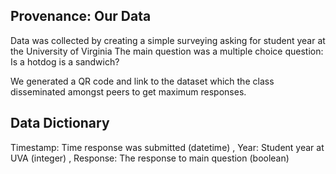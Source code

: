## Provenance: Our Data ##
Data was collected by creating a simple surveying asking for student year at the University of Virginia
The main question was a multiple choice question: Is a hotdog is a sandwich?

We generated a QR code and link to the dataset which the class disseminated amongst peers to get maximum responses.

## Data Dictionary #

Timestamp:  Time response was submitted (datetime) , Year: Student year at UVA (integer) , Response: The response to main question (boolean)


